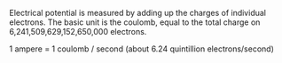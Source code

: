 Electrical potential is measured by adding up the charges of individual electrons. The basic unit is the coulomb, equal to the total charge on 6,241,509,629,152,650,000 electrons. 

1 ampere = 1 coulomb / second
(about 6.24 quintillion electrons/second)